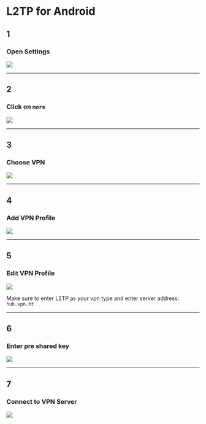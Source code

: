 # L2TP for Android

## 1
### Open Settings

![](http://puu.sh/dLc7l/98d626d178.png)

***

## 2
### Click on `more`


![](http://puu.sh/dLc89/8eda683f08.png)

***

## 3
### Choose VPN

![](http://puu.sh/dLc8E/2f903f1563.png)

***

## 4
### Add VPN Profile

![](http://puu.sh/dLc96/975430b890.png)

***

## 5
### Edit VPN Profile

![](http://puu.sh/dLcao/06fafca457.png)

Make sure to enter L2TP as your vpn type and enter server address: `hub.vpn.ht`

***

## 6
### Enter pre shared key

![](http://puu.sh/dLcaO/45650b4fb4.png)

***

## 7
### Connect to VPN Server

![](http://puu.sh/dLcb8/180fe1fea9.png)
